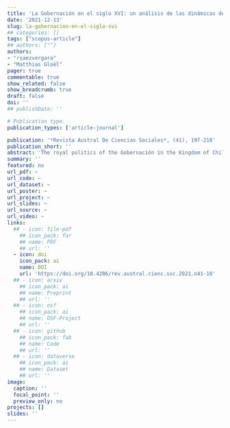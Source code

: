 ```yaml
---
title: 'La Gobernación en el siglo XVI: un análisis de las dinámicas de poder en Chile durante su etapa fundacional'
date: '2021-12-13'
slug: la-gobernacion-en-el-siglo-xvi
## categories: []
tags: ["scopus-article"]
## authors: [""]
authors:
- "rsaezvergara"
- "Matthias Gloël"
pager: true
commentable: true
show_related: false
show_breadcrumb: true
draft: false
doi: ''
## publishDate: ''

# Publication type.
publication_types: ['article-journal']

publication: '*Revista Austral De Ciencias Sociales*, (41), 197-218'
publication_short: ''
abstract: 'The royal politics of the Gobernación in the Kingdom of Chile during the Austrian Monarchy of the 16th century remains a period seldomly studied in a systematic way due to generalizations derived from the colonial paradigm, which reduces the Governments of Kingdoms to mere peripheric colonies. This study on the Chilean Gobernación of the 16th century (1541-1600) seeks to examine the dynamics of power shaped by the unique character of the territory. Focused on the institution of the Gobernación, we study the attributions of the governor and his exercise of power. We also identify the main actors of the Kingdom of Chile and the conflicts between them according to the context. This article unveils how case studies with great and complex narratives have a potential to understand political power through the study of power dynamics in situ. Our findings reveal that the contingency of the creation of the State in the midst of the Arauco war was determinant to shape the relations of power in the Kingdom of Chile. The clash of actors’ interests and the variations of political power of the government are the results of this early political context.'
summary: ''
featured: no
url_pdf: ~
url_code: ~
url_dataset: ~
url_poster: ~
url_project: ~
url_slides: ~
url_source: ~
url_video: ~
links:
  ## - icon: file-pdf
    ## icon_pack: far
    ## name: PDF
    ## url: ''
  - icon: doi
    icon_pack: ai
    name: DOI
    url: 'https://doi.org/10.4206/rev.austral.cienc.soc.2021.n41-10'
  ## - icon: arxiv
    ## icon_pack: ai
    ## name: Preprint
    ## url: ''
  ## - icon: osf
    ## icon_pack: ai
    ## name: OSF-Project
    ## url: ''
  ## - icon: github
    ## icon_pack: fab
    ## name: Code
    ## url: ''
  ## - icon: dataverse
    ## icon_pack: ai
    ## name: Dataset
    ## url: ''
image:
  caption: ''
  focal_point: ''
  preview_only: no
projects: []
slides: ''
---
```

